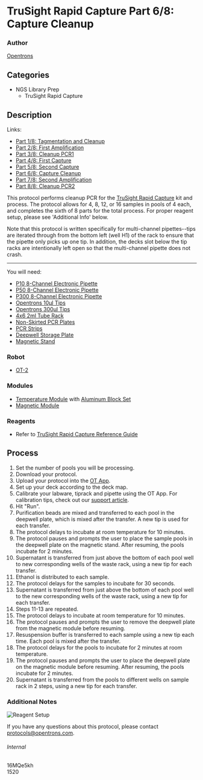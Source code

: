 # TruSight Rapid Capture Part 6/8: Capture Cleanup

### Author
[Opentrons](http://www.opentrons.com/)

## Categories
* NGS Library Prep
    * TruSight Rapid Capture

## Description
Links:
* [Part 1/8: Tagmentation and Cleanup](./1520-gencell-pharma-part1)
* [Part 2/8: First Amplification](./1520-gencell-pharma-part2)
* [Part 3/8: Cleanup PCR1](./1520-gencell-pharma-part3)
* [Part 4/8: First Capture](./1520-gencell-pharma-part4)
* [Part 5/8: Second Capture](./1520-gencell-pharma-part5)
* [Part 6/8: Capture Cleanup](./1520-gencell-pharma-part6)
* [Part 7/8: Second Amplification](./1520-gencell-pharma-part7)
* [Part 8/8: Cleanup PCR2](./1520-gencell-pharma-part8)

This protocol performs cleanup PCR for the [TruSight Rapid Capture](https://support.illumina.com/content/dam/illumina-support/documents/documentation/chemistry_documentation/samplepreps_trusight/trusight-rapid-capture-reference-guide-15043291-01.pdf) kit and process. The protocol allows for 4, 8, 12, or 16 samples in pools of 4 each, and completes the sixth of 8 parts for the total process. For proper reagent setup, please see 'Additional Info' below.

Note that this protocol is written specifically for multi-channel pipettes--tips are iterated through from the bottom left (well H1) of the rack to ensure that the pipette only picks up one tip. In addition, the decks slot below the tip racks are intentionally left open so that the multi-channel pipette does not crash.

---

You will need:
* [P10 8-Channel Electronic Pipette](https://shop.opentrons.com/collections/ot-2-pipettes/products/8-channel-electronic-pipette)
* [P50 8-Channel Electronic Pipette](https://shop.opentrons.com/collections/ot-2-pipettes/products/8-channel-electronic-pipette?variant=5984202457117)
* [P300 8-Channel Electronic Pipette](https://shop.opentrons.com/collections/ot-2-pipettes/products/8-channel-electronic-pipette?variant=5984202457117)
* [Opentrons 10µl Tips](https://shop.opentrons.com/collections/opentrons-tips/products/opentrons-10ul-tips)
* [Opentrons 300µl Tips](https://shop.opentrons.com/collections/opentrons-tips/products/opentrons-300ul-tips)
* [4x6 2ml Tube Rack](https://shop.opentrons.com/collections/opentrons-tips/products/tube-rack-set-1)
* [Non-Skirted PCR Plates](http://www.ssibio.com/pcr/ultraflux-pcr-plates/non-skirted-pcr-plates/3400-00-detail)
* [PCR Strips](http://www.simport.com/products/pcr/pcr-strips/t320-and-t321-amplitube.html)
* [Deepwell Storage Plate](https://www.thermofisher.com/order/catalog/product/AB0859)
* [Magnetic Stand](https://www.thermofisher.com/order/catalog/product/AM10027)

### Robot
* [OT-2](https://opentrons.com/ot-2)

### Modules
* [Temperature Module](https://shop.opentrons.com/collections/hardware-modules/products/tempdeck) with [Aluminum Block Set](https://shop.opentrons.com/collections/hardware-modules/products/aluminum-block-set)
* [Magnetic Module](https://shop.opentrons.com/collections/hardware-modules/products/magdeck)

### Reagents
* Refer to [TruSight Rapid Capture Reference Guide](https://support.illumina.com/content/dam/illumina-support/documents/documentation/chemistry_documentation/samplepreps_trusight/trusight-rapid-capture-reference-guide-15043291-01.pdf)

## Process
1. Set the number of pools you will be processing.
2. Download your protocol.
3. Upload your protocol into the [OT App](https://opentrons.com/ot-app).
4. Set up your deck according to the deck map.
5. Calibrate your labware, tiprack and pipette using the OT App. For calibration tips, check out our [support article](https://support.opentrons.com/ot-2/getting-started-software-setup/deck-calibration).
6. Hit "Run".
7. Purification beads are mixed and transferred to each pool in the deepwell plate, which is mixed after the transfer. A new tip is used for each transfer.
8. The protocol delays to incubate at room temperature for 10 minutes.
9. The protocol pauses and prompts the user to place the sample pools in the deepwell plate on the magnetic stand. After resuming, the pools incubate for 2 minutes.
10. Supernatant is transferred from just above the bottom of each pool well to new corresponding wells of the waste rack, using a new tip for each transfer.
11. Ethanol is distributed to each sample.
12. The protocol delays for the samples to incubate for 30 seconds.
13. Supernatant is transferred from just above the bottom of each pool well to the new corresponding wells of the waste rack, using a new tip for each transfer.
14. Steps 11-13 are repeated.
15. The protocol delays to incubate at room temperature for 10 minutes.
16. The protocol pauses and prompts the user to remove the deepwell plate from the magnetic module before resuming.
17. Resuspension buffer is transferred to each sample using a new tip each time. Each pool is mixed after the transfer.
18. The protocol delays for the pools to incubate for 2 minutes at room temperature.
19. The protocol pauses and prompts the user to place the deepwell plate on the magnetic module before resuming. After resuming, the pools incubate for 2 minutes.
20. Supernatant is transferred from the pools to different wells on sample rack in 2 steps, using a new tip for each transfer.

### Additional Notes
![Reagent Setup](https://s3.amazonaws.com/opentrons-protocol-library-website/custom-README-images/1520-gencell-pharma-part6/reagent_setup_part6.png)

If you have any questions about this protocol, please contact protocols@opentrons.com.

###### Internal
16MQe5kh  
1520
